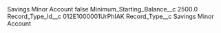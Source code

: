<?xml version="1.0" encoding="UTF-8"?>
<CustomMetadata xmlns="http://soap.sforce.com/2006/04/metadata" xmlns:xsi="http://www.w3.org/2001/XMLSchema-instance" xmlns:xsd="http://www.w3.org/2001/XMLSchema">
    <label>Savings Minor Account</label>
    <protected>false</protected>
    <values>
        <field>Minimum_Starting_Balance__c</field>
        <value xsi:type="xsd:double">2500.0</value>
    </values>
    <values>
        <field>Record_Type_Id__c</field>
        <value xsi:type="xsd:string">012E1000001UrPhIAK</value>
    </values>
    <values>
        <field>Record_Type__c</field>
        <value xsi:type="xsd:string">Savings Minor Account</value>
    </values>
</CustomMetadata>
